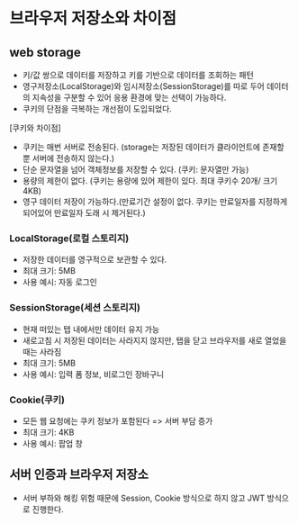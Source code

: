 # 브라우저 저장소와 차이점

## web storage
* 키/값 쌍으로 데이터를 저장하고 키를 기반으로 데이터를 조회하는 패턴
* 영구저장소(LocalStorage)와 임시저장소(SessionStorage)를 따로 두어 데이터의 지속성을 구분할 수 있어 응용 환경에 맞는 선택이 가능하다.
* 쿠키의 단점을 극복하는 개선점이 도입되었다.
  
[쿠키와 차이점]
* 쿠키는 매번 서버로 전송된다. (storage는 저장된 데이터가 클라이언트에 존재할 뿐 서버에 전송하지 않는다.)
* 단순 문자열을 넘어 객체정보를 저장할 수 있다. (쿠키: 문자열만 가능)
* 용량의 제한이 없다. (쿠키는 용량에 있어 제한이 있다. 최대 쿠키수 20개/ 크기 4KB)
* 영구 데이터 저장이 가능하다.(만료기간 설정이 없다. 쿠키는 만료일자를 지정하게 되어있어 만료일자 도래 시 제거된다.)

### LocalStorage(로컬 스토리지)
* 저장한 데이터를 영구적으로 보관할 수 있다.
* 최대 크기: 5MB
* 사용 예시: 자동 로그인

### SessionStorage(세션 스토리지) 
* 현재 떠있는 탭 내에서만 데이터 유지 가능
* 새로고침 시 저장된 데이터는 사라지지 않지만, 탭을 닫고 브라우저를 새로 열었을 때는 사라짐
* 최대 크기: 5MB
* 사용 예시: 입력 폼 정보, 비로그인 장바구니

### Cookie(쿠키) 
* 모든 웹 요청에는 쿠키 정보가 포함된다 => 서버 부담 증가
* 최대 크기: 4KB
* 사용 예시: 팝업 창

## 서버 인증과 브라우저 저장소
* 서버 부하와 해킹 위험 때문에 Session, Cookie 방식으로 하지 않고 JWT 방식으로 진행한다.
